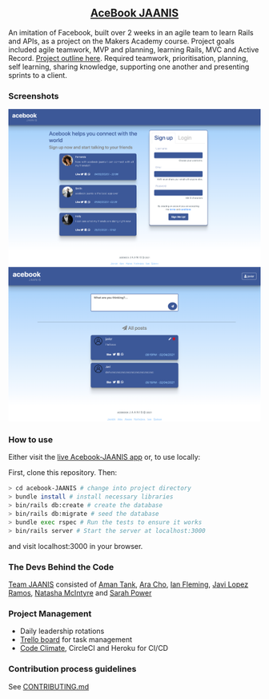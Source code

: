 <h2 align=center><a href="https://acebook-jaanis-natasha.herokuapp.com/">AceBook JAANIS</a></h2>

An imitation of Facebook, built over 2 weeks in an agile team to learn Rails and APIs, as a project on the Makers Academy course. Project goals included agile teamwork, MVP and planning, learning Rails, MVC and Active Record. 
[Project outline here](https://github.com/makersacademy/course/tree/master/engineering_projects/rails). Required teamwork, prioritisation, planning, self learning, sharing knowledge, supporting one another and presenting sprints to a client.

### Screenshots

<img src="https://github.com/Acebook-Jaanis/acebook-JAANIS/blob/master/signup-screenshot.png">
<img src="https://github.com/Acebook-Jaanis/acebook-JAANIS/blob/master/posts-screenshot.png">

### How to use
Either visit the [live Acebook-JAANIS app](https://acebook-jaanis-natasha.herokuapp.com) or, to use locally:

First, clone this repository. Then:

```bash
> cd acebook-JAANIS # change into project directory
> bundle install # install necessary libraries
> bin/rails db:create # create the database
> bin/rails db:migrate # seed the database
> bundle exec rspec # Run the tests to ensure it works
> bin/rails server # Start the server at localhost:3000
```

and visit localhost:3000 in your browser.

### The Devs Behind the Code
[Team JAANIS](https://github.com/Acebook-Jaanis) consisted of [Aman Tank](https://github.com/AmanTank187), [Ara Cho](https://github.com/Aracho1), [Ian Fleming](https://github.com/iantfleming), [Javi Lopez Ramos](https://github.com/xavierloos), [Natasha McIntyre](https://github.com/natashamcintyre) and [Sarah Power](https://github.com/SarahJoniPower)

### Project Management
* Daily leadership rotations  
* [Trello board](https://trello.com/b/mU9Va6vg/team) for task management  
* [Code Climate](https://codeclimate.com/github/Aracho1/acebook-JAANIS), CircleCI and Heroku for CI/CD

### Contribution process guidelines
See [CONTRIBUTING.md](CONTRIBUTING.md)
